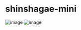 # shinshagae-mini

![image](https://github.com/z9612/shinshagae-mini/assets/50051891/c68c922f-f090-4758-988f-1102828e136a)
![image](https://github.com/z9612/shinshagae-mini/assets/50051891/0c135436-831a-40e4-a038-8ddaf45a8ea5)
